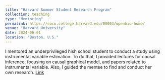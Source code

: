 ```yaml
---
title: "Harvard Summer Student Research Program"
collection: teaching
type: "Mentoring"
permalink: https://soco.college.harvard.edu/00003/openbio-home/
venue: "Harvard University"
date: 2024-06-01
location: "Boston, U.S."
---
```


I mentored an underprivileged hish school student to conduct a study using instrumental variable estimation. To do that, I provided lectures for causal inference, focusing on causal graphical model, and papers related to instrumental variable. Also, I guided the mentee to find and conduct her own research.
[Link](https://soco.college.harvard.edu/00003/openbio-home/)
